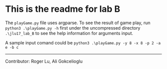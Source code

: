 ﻿# This is the readme for lab B

The `playGame.py` file uses argparse.
To see the result of game play, run `python3 .\playGame.py -h` first under the uncompressed directory `.\jlu17_lab_B` to see the help information for arguments input.

A sample input comand could be `python3 .\playGame.py -y 8 -x 8 -p 2 -a e -b c`

---

Contributor: Roger Lu, Ali Gokcelioglu